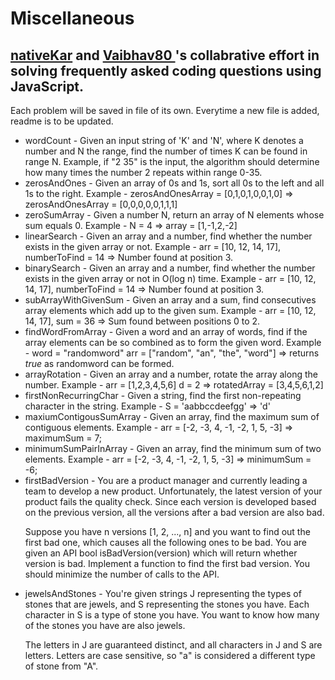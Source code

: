 # Miscellaneous

<h2> <a href="https://github.com/nativekar">nativeKar</a> and <a href="https://github.com/Vaibhav80">Vaibhav80 </a>'s collabrative effort in solving frequently asked coding questions using JavaScript. </h2>

<p> Each problem will be saved in file of its own. Everytime a new file is added, readme is to be updated. </p>

<ul>

<li>
wordCount - Given an input string of 'K' and 'N', where K denotes a number and N the range, find the number of times K can be found in range N. Example, if "2 35" is the input, the algorithm should determine how many times the number 2 repeats within range 0-35.
</li>

<li>
zerosAndOnes - Given an array of 0s and 1s, sort all 0s to the left and all 1s to the right.
Example - zerosAndOnesArray = [0,1,0,1,0,0,1,0] => zerosAndOnesArray = [0,0,0,0,0,1,1,1]
</li>

<li>
zeroSumArray - Given a number N, return an array of N elements whose sum equals 0.
Example - N = 4 => array = [1,-1,2,-2]
</li>

<li>
linearSearch - Given an array and a number, find whether the number exists in the given array or not.
Example - arr = [10, 12, 14, 17], numberToFind = 14 => Number found at position 3.
</li>

<li>
binarySearch - Given an array and a number, find whether the number exists in the given array or not in O(log n) time.
Example - arr = [10, 12, 14, 17], numberToFind = 14 => Number found at position 3.
</li>

<li>
subArrayWithGivenSum - Given an array and a sum, find consecutives array elements which add up to the given sum.
Example - arr = [10, 12, 14, 17], sum = 36 => Sum found between positions 0 to 2.
</li>

<li>
findWordFromArray - Given a word and an array of words, find if the array elements can be so combined as to form the given word.
Example - word = "randomword" arr = ["random", "an", "the", "word"] => returns <I>true</I> as randomword can be formed.
</li>

<li>
arrayRotation - Given an array and a number, rotate the array along the number.
Example - arr = [1,2,3,4,5,6] d = 2 => rotatedArray = [3,4,5,6,1,2]
</li>

<li>
firstNonRecurringChar - Given a string, find the first non-repeating character in the string.
Example - S = 'aabbccdeefgg' => 'd'
</li>

<li>
maxiumContigousSumArray - Given an array, find the maximum sum of contiguous elements. 
Example - arr = [-2, -3, 4, -1, -2, 1, 5, -3] => maximumSum = 7;
</li>

<li>
minimumSumPairInArray - Given an array, find the minimum sum of two elements. 
Example - arr = [-2, -3, 4, -1, -2, 1, 5, -3] => minimumSum = -6;
</li>

<li>
firstBadVersion - You are a product manager and currently leading a team to develop a new product. Unfortunately, the latest version of your product fails the quality check. Since each version is developed based on the previous version, all the versions after a bad version are also bad.

Suppose you have n versions [1, 2, ..., n] and you want to find out the first bad one,
which causes all the following ones to be bad.
You are given an API bool isBadVersion(version) which will return whether version is bad.
Implement a function to find the first bad version. You should minimize the number of calls to the API.

</li>

<li>
jewelsAndStones - You're given strings J representing the types of stones that are jewels, and S representing the stones you have.  Each character in S is a type of stone you have.  You want to know how many of the stones you have are also jewels.

The letters in J are guaranteed distinct, and all characters in J and S are letters. Letters are case sensitive, so "a" is considered a different type of stone from "A".

</li>
